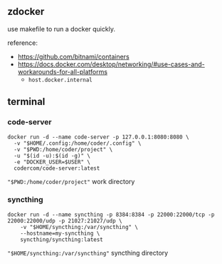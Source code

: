 ## zdocker
use makefile to run a docker quickly.

reference:
 - https://github.com/bitnami/containers
 - https://docs.docker.com/desktop/networking/#use-cases-and-workarounds-for-all-platforms
	- `host.docker.internal`

## terminal
### code-server
```
docker run -d --name code-server -p 127.0.0.1:8080:8080 \
  -v "$HOME/.config:/home/coder/.config" \
  -v "$PWD:/home/coder/project" \
  -u "$(id -u):$(id -g)" \
  -e "DOCKER_USER=$USER" \
  codercom/code-server:latest
```
`"$PWD:/home/coder/project"` work directory

### syncthing
```
docker run -d --name syncthing -p 8384:8384 -p 22000:22000/tcp -p 22000:22000/udp -p 21027:21027/udp \
    -v "$HOME/syncthing:/var/syncthing" \
    --hostname=my-syncthing \
    syncthing/syncthing:latest
```
`"$HOME/syncthing:/var/syncthing"` syncthing directory
